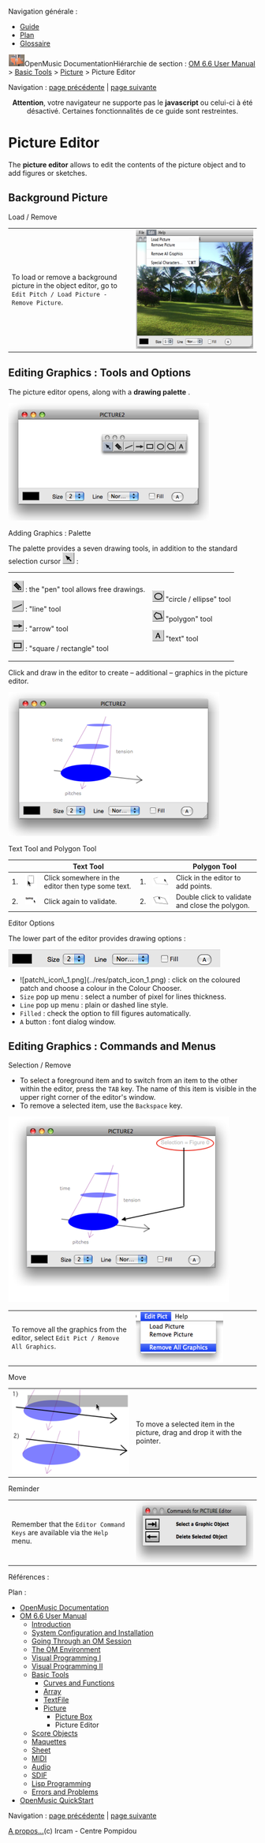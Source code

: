 <div id="tplf" class="tplPage">

<div id="tplh">

<span class="hidden">Navigation générale : </span>

  - [<span>Guide</span>](OM-Documentation.md)
  - [<span>Plan</span>](OM-Documentation_1.md)
  - [<span>Glossaire</span>](OM-Documentation_2.md)

</div>

<div id="tplt">

![empty.gif](../tplRes/page/empty.gif)![logoom1.png](../res/logoom1.png)<span class="tplTi">OpenMusic
Documentation</span><span class="sw_outStack_navRoot"><span class="hidden">Hiérarchie
de section : </span>[<span>OM 6.6 User
Manual</span>](OM-User-Manual.md)<span class="stkSep"> \>
</span>[<span>Basic Tools</span>](BasicObjects.md)<span class="stkSep">
\> </span>[<span>Picture</span>](Picture.md)<span class="stkSep"> \>
</span><span class="stkSel_yes"><span>Picture
Editor</span></span></span>

</div>

<div class="tplNav">

<span class="hidden">Navigation : </span>[<span>page
précédente</span>](PictureBox.md "page précédente(Picture Box)")<span class="hidden">
| </span>[<span>page
suivante</span>](ScoreObjects.md "page suivante(Score Objects)")

</div>

<div id="tplc" class="tplc_out_yes">

<div style="text-align: center;">

**Attention**, votre navigateur ne supporte pas le **javascript** ou
celui-ci à été désactivé. Certaines fonctionnalités de ce guide sont
restreintes.

</div>

<div class="headCo">

# <span>Picture Editor</span>

<div class="headCo_co">

<div>

<div class="infobloc">

<div class="txt">

The **picture editor** allows to edit the contents of the picture object
and to add figures or sketches.

</div>

</div>

<div class="part">

## <span>Background Picture</span>

<div class="part_co">

<div class="infobloc">

<div class="infobloc_ti">

<span>Load / Remove</span>

</div>

<div class="txtRes">

<table>
<colgroup>
<col style="width: 50%" />
<col style="width: 50%" />
</colgroup>
<tbody>
<tr class="odd">
<td><div class="dk_txtRes_txt txt">
<p>To load or remove a background picture in the object editor, go to <code class="menuPath_tl">Edit Pitch / Load Picture - Remove Picture</code>.</p>
</div></td>
<td><div class="caption">
<div class="caption_co">
<a href="../res/pict-editor.png" class="overLnk" title="Cliquez pour agrandir"><img src="../res/pict-editor_1.png" width="300" height="242" alt="pict-editor_1.png" /></a>
</div>
</div></td>
</tr>
</tbody>
</table>

</div>

</div>

</div>

</div>

<div class="part">

## <span>Editing Graphics : Tools and Options</span>

<div class="part_co">

<div class="infobloc">

<div class="txt">

The picture editor opens, along with a **drawing palette** .

</div>

<div class="caption">

<div class="caption_co">

![selection1.png](../res/selection1.png)

</div>

</div>

</div>

<div class="infobloc">

<div class="infobloc_ti">

<span>Adding Graphics : Palette</span>

</div>

<div class="txt">

The palette provides a seven drawing tools, in addition to the standard
selection cursor
<span class="iconButton_tim">![arrow\_icon.png](../res/arrow_icon.png)</span>
:

<table>
<tbody>
<tr class="odd">
<td><p><span class="iconButton_tim"><img src="../res/pen_icon.png" class="sfile_icon-png_icon-gif_icon" width="24" height="23" alt="pen_icon.png" /></span> : the "pen" tool allows free drawings.</p>
<p><span class="iconButton_tim"><img src="../res/line_icon.png" class="sfile_icon-png_icon-gif_icon" width="24" height="23" alt="line_icon.png" /></span> : "line" tool</p>
<p><span class="iconButton_tim"><img src="../res/arrow1_icon.png" class="sfile_icon-png_icon-gif_icon" width="24" height="23" alt="arrow1_icon.png" /></span> : "arrow" tool</p>
<p><span class="iconButton_tim"><img src="../res/square_icon.png" class="sfile_icon-png_icon-gif_icon" width="24" height="23" alt="square_icon.png" /></span> : "square / rectangle" tool</p></td>
<td><p><span class="iconButton_tim"><img src="../res/circle_icon.png" class="sfile_icon-png_icon-gif_icon" width="24" height="23" alt="circle_icon.png" /></span> "circle / ellipse" tool</p>
<p><span class="iconButton_tim"><img src="../res/poly_icon.png" class="sfile_icon-png_icon-gif_icon" width="24" height="23" alt="poly_icon.png" /></span> "polygon" tool</p>
<p><span class="iconButton_tim"><img src="../res/text_icon.png" class="sfile_icon-png_icon-gif_icon" width="24" height="23" alt="text_icon.png" /></span> "text" tool</p></td>
</tr>
</tbody>
</table>

</div>

<div class="txt">

Click and draw in the editor to create – additional – graphics in the
picture editor.

</div>

<div class="caption">

<div class="caption_co">

![selection3.png](../res/selection3.png)

</div>

</div>

</div>

<div class="bloc note">

<div class="bloc_ti note_ti">

<span>Text Tool and Polygon Tool</span>

</div>

<div class="txt">

|     |                                                                               | Text Tool                                          |     |                                                                               | Polygon Tool                                    |
| --- | ----------------------------------------------------------------------------- | -------------------------------------------------- | --- | ----------------------------------------------------------------------------- | ----------------------------------------------- |
| 1\. | <span class="iconButton_tim">![font1\_icon.png](../res/font1_icon.png)</span> | Click somewhere in the editor then type some text. | 1\. | <span class="iconButton_tim">![poly1\_icon.png](../res/poly1_icon.png)</span> | Click in the editor to add points.              |
| 2\. | <span class="iconButton_tim">![font2\_icon.png](../res/font2_icon.png)</span> | Click again to validate.                           | 2\. | <span class="iconButton_tim">![poly2\_icon.png](../res/poly2_icon.png)</span> | Double click to validate and close the polygon. |

</div>

</div>

<div class="infobloc">

<div class="infobloc_ti">

<span>Editor Options</span>

</div>

<div class="txt">

The lower part of the editor provides drawing options :

</div>

<div class="caption">

<div class="caption_co">

![optionpicture.png](../res/optionpicture.png)

</div>

</div>

<div class="txt">

  - <span>
    <span class="iconButton_tim">![patch\_icon\_1.png](../res/patch_icon_1.png)</span>
    : click on the coloured patch and choose a colour in the Colour
    Chooser.</span>
  - <span> `Size` pop up menu : select a number of pixel for lines
    thickness.</span>
  - <span> `Line` pop up menu : plain or dashed line style.</span>
  - <span> `Filled` : check the option to fill figures
    automatically.</span>
  - <span> `A` button : font dialog window.</span>

</div>

</div>

</div>

</div>

<div class="part">

## <span>Editing Graphics : Commands and Menus</span>

<div class="part_co">

<div class="infobloc">

<div class="infobloc_ti">

<span>Selection / Remove</span>

</div>

<div class="txt">

  - <span>To select a foreground item and to switch from an item to the
    other within the editor, press the `TAB` key. The name of this item
    is visible in the upper right corner of the editor's window.</span>
  - <span>To remove a selected item, use the `Backspace` key.</span>

</div>

<div class="caption">

<div class="caption_co">

![selection.png](../res/selection.png)

</div>

</div>

<div class="txtRes">

<table>
<colgroup>
<col style="width: 50%" />
<col style="width: 50%" />
</colgroup>
<tbody>
<tr class="odd">
<td><div class="dk_txtRes_txt txt">
<p>To remove all the graphics from the editor, select <code class="menuPath_tl">Edit Pict / Remove All Graphics</code>.</p>
</div></td>
<td><div class="caption">
<div class="caption_co">
<img src="../res/menupitcure.png" width="177" height="102" alt="menupitcure.png" />
</div>
</div></td>
</tr>
</tbody>
</table>

</div>

</div>

<div class="infobloc">

<div class="infobloc_ti">

<span>Move</span>

</div>

<div class="txtRes">

<table>
<colgroup>
<col style="width: 50%" />
<col style="width: 50%" />
</colgroup>
<tbody>
<tr class="odd">
<td><div class="caption">
<div class="caption_co">
<img src="../res/movearrow.png" width="278" height="171" alt="movearrow.png" />
</div>
</div></td>
<td><div class="dk_txtRes_txt txt">
<p>To move a selected item in the picture, drag and drop it with the pointer.</p>
</div></td>
</tr>
</tbody>
</table>

</div>

</div>

<div class="bloc note">

<div class="bloc_ti note_ti">

<span>Reminder</span>

</div>

<div class="txtRes">

<table>
<colgroup>
<col style="width: 50%" />
<col style="width: 50%" />
</colgroup>
<tbody>
<tr class="odd">
<td><div class="dk_txtRes_txt txt">
<p>Remember that the <code class="label_tl">Editor Command Keys</code> are available via the <code class="menuPath_tl">Help</code> menu.</p>
</div></td>
<td><div class="caption">
<div class="caption_co">
<img src="../res/editorcommands.png" width="297" height="124" alt="editorcommands.png" />
</div>
</div></td>
</tr>
</tbody>
</table>

</div>

</div>

</div>

</div>

</div>

</div>

</div>

<span class="hidden">Références : </span>

</div>

<div id="tplo" class="tplo_out_yes">

<div class="tplOTp">

<div class="tplOBm">

<div id="mnuFrm">

<span class="hidden">Plan :</span>

<div id="mnuFrmUp" onmouseout="menuScrollTiTask.fSpeed=0;" onmouseover="if(menuScrollTiTask.fSpeed&gt;=0) {menuScrollTiTask.fSpeed=-2; scTiLib.addTaskNow(menuScrollTiTask);}" onclick="menuScrollTiTask.fSpeed-=2;" style="display: none;">

<span id="mnuFrmUpLeft">[](#)</span><span id="mnuFrmUpCenter"></span><span id="mnuFrmUpRight"></span>

</div>

<div id="mnuScroll">

  - [<span>OpenMusic Documentation</span>](OM-Documentation.md)
  - [<span>OM 6.6 User Manual</span>](OM-User-Manual.md)
      - [<span>Introduction</span>](00-Sommaire.md)
      - [<span>System Configuration and
        Installation</span>](Installation.md)
      - [<span>Going Through an OM Session</span>](Goingthrough.md)
      - [<span>The OM Environment</span>](Environment.md)
      - [<span>Visual Programming I</span>](BasicVisualProgramming.md)
      - [<span>Visual Programming
        II</span>](AdvancedVisualProgramming.md)
      - [<span>Basic Tools</span>](BasicObjects.md)
          - [<span>Curves and Functions</span>](CurvesAndFunctions.md)
          - [<span>Array</span>](ClassArray.md)
          - [<span>TextFile</span>](textfile.md)
          - [<span>Picture</span>](Picture.md)
              - [<span>Picture Box</span>](PictureBox.md)
              - <span id="i3" class="outLeftSel_yes"><span>Picture
                Editor</span></span>
      - [<span>Score Objects</span>](ScoreObjects.md)
      - [<span>Maquettes</span>](Maquettes.md)
      - [<span>Sheet</span>](Sheet.md)
      - [<span>MIDI</span>](MIDI.md)
      - [<span>Audio</span>](Audio.md)
      - [<span>SDIF</span>](SDIF.md)
      - [<span>Lisp Programming</span>](Lisp.md)
      - [<span>Errors and Problems</span>](errors.md)
  - [<span>OpenMusic QuickStart</span>](QuickStart-Chapters.md)

</div>

<div id="mnuFrmDown" onmouseout="menuScrollTiTask.fSpeed=0;" onmouseover="if(menuScrollTiTask.fSpeed&lt;=0) {menuScrollTiTask.fSpeed=2; scTiLib.addTaskNow(menuScrollTiTask);}" onclick="menuScrollTiTask.fSpeed+=2;" style="display: none;">

<span id="mnuFrmDownLeft">[](#)</span><span id="mnuFrmDownCenter"></span><span id="mnuFrmDownRight"></span>

</div>

</div>

</div>

</div>

</div>

<div class="tplNav">

<span class="hidden">Navigation : </span>[<span>page
précédente</span>](PictureBox.md "page précédente(Picture Box)")<span class="hidden">
| </span>[<span>page
suivante</span>](ScoreObjects.md "page suivante(Score Objects)")

</div>

<div id="tplb">

[<span>A propos...</span>](OM-Documentation_3.md)(c) Ircam - Centre
Pompidou

</div>

</div>
